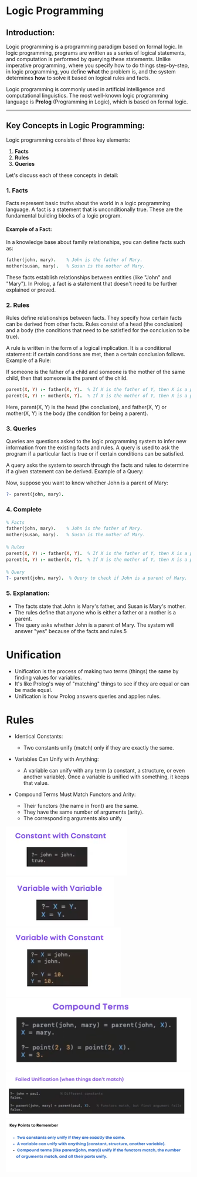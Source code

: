 # Logic Programming

## Introduction:

Logic programming is a programming paradigm based on formal logic. In logic programming, programs are written as a series of logical statements, and computation is performed by querying these statements. Unlike imperative programming, where you specify how to do things step-by-step, in logic programming, you define **what** the problem is, and the system determines **how** to solve it based on logical rules and facts.

Logic programming is commonly used in artificial intelligence and computational linguistics. The most well-known logic programming language is **Prolog** (Programming in Logic), which is based on formal logic.

---

## Key Concepts in Logic Programming:

Logic programming consists of three key elements:

1. **Facts**
2. **Rules**
3. **Queries**

Let's discuss each of these concepts in detail:

### 1. Facts

Facts represent basic truths about the world in a logic programming language. A fact is a statement that is unconditionally true. These are the fundamental building blocks of a logic program.

#### Example of a Fact:

In a knowledge base about family relationships, you can define facts such as:

```prolog
father(john, mary).    % John is the father of Mary.
mother(susan, mary).   % Susan is the mother of Mary.
```

These facts establish relationships between entities (like "John" and "Mary"). In Prolog, a fact is a statement that doesn't need to be further explained or proved.

### 2. Rules

Rules define relationships between facts. They specify how certain facts can be derived from other facts. Rules consist of a head (the conclusion) and a body (the conditions that need to be satisfied for the conclusion to be true).

A rule is written in the form of a logical implication. It is a conditional statement: if certain conditions are met, then a certain conclusion follows.
Example of a Rule:

If someone is the father of a child and someone is the mother of the same child, then that someone is the parent of the child.

```prolog
parent(X, Y) :- father(X, Y).  % If X is the father of Y, then X is a parent of Y.
parent(X, Y) :- mother(X, Y).  % If X is the mother of Y, then X is a parent of Y.
```

Here, parent(X, Y) is the head (the conclusion), and father(X, Y) or mother(X, Y) is the body (the condition for being a parent).

### 3. Queries

Queries are questions asked to the logic programming system to infer new information from the existing facts and rules. A query is used to ask the program if a particular fact is true or if certain conditions can be satisfied.

A query asks the system to search through the facts and rules to determine if a given statement can be derived.
Example of a Query:

Now, suppose you want to know whether John is a parent of Mary:

```prolog
?- parent(john, mary).
```

### 4. Complete

```prolog
% Facts
father(john, mary).    % John is the father of Mary.
mother(susan, mary).   % Susan is the mother of Mary.

% Rules
parent(X, Y) :- father(X, Y).  % If X is the father of Y, then X is a parent of Y.
parent(X, Y) :- mother(X, Y).  % If X is the mother of Y, then X is a parent of Y.

% Query
?- parent(john, mary).  % Query to check if John is a parent of Mary.

```

### 5. Explanation:

- The facts state that John is Mary's father, and Susan is Mary's mother.
- The rules define that anyone who is either a father or a mother is a parent.
- The query asks whether John is a parent of Mary. The system will answer "yes" because of the facts and rules.5

# Unification

- Unification is the process of making two terms (things) the same by finding values for variables.
- It's like Prolog's way of "matching" things to see if they are equal or can be made equal.
- Unification is how Prolog answers queries and applies rules.

# Rules

- Identical Constants:

  - Two constants unify (match) only if they are exactly the same.

- Variables Can Unify with Anything:

  - A variable can unify with any term (a constant, a structure, or even another variable). Once a variable is unified with something, it keeps that value.

- Compound Terms Must Match Functors and Arity:
  - Their functors (the name in front) are the same.
  - They have the same number of arguments (arity).
  - The corresponding arguments also unify

![alt text](image.png)
<br>
![alt text](image-1.png)
<br>
![alt text](image-2.png)
<br>
![alt text](image-3.png)
<br>
![alt text](image-4.png)
<br>
![alt text](image-5.png)
